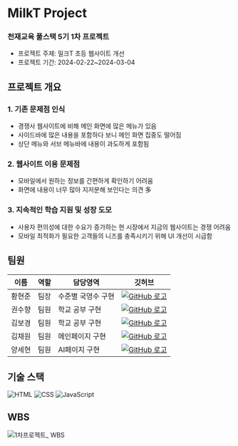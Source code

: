 # MilkT Project

### 천재교육 풀스택 5기 1차 프로젝트
 - 프로젝트 주제: 밀크T 초등 웹사이트 개선
 - 프로젝트 기간: 2024-02-22~2024-03-04

## 프로젝트 개요
### 1. 기존 문제점 인식 
- 경쟁사 웹사이트에 비해 메인 화면에 많은 메뉴가 있음
- 사이드바에 많은 내용을 포함하다 보니 메인 화면 집중도 떨어짐
- 상단 메뉴와 서브 메뉴바에 내용이 과도하게 포함됨

### 2. 웹사이트 이용 문제점
- 모바일에서 원하는 정보를 간편하게 확인하기 어려움
- 화면에 내용이 너무 많아 지저분해 보인다는 의견 多

### 3. 지속적인 학습 지원 및 성장 도모
- 사용자 편의성에 대한 수요가 증가하는 현 시장에서 지금의 웹사이트는 경쟁 어려움
- 모바일 최적화가 필요한 고객들의 니즈를 충족시키기 위해 UI 개선이 시급함

## 팀원

| 이름 | 역할 | 담당영역 | 깃허브 |
|------|------|--------|-------|
| 황현준 | 팀장 | 수준별 국영수 구현 | [![GitHub 로고](https://img.shields.io/badge/GitHub-181717?style=plastic&logo=GitHub&logoColor=white)](https://github.com/skd9712)|
| 권수향 | 팀원 | 학교 공부 구현 | [![GitHub 로고](https://img.shields.io/badge/GitHub-181717?style=plastic&logo=GitHub&logoColor=white)](https://github.com/Suhayng) |
| 김보경 | 팀원 | 학교 공부 구현 | [![GitHub 로고](https://img.shields.io/badge/GitHub-181717?style=plastic&logo=GitHub&logoColor=white)](https://github.com/ppodaejang) |
| 김채원 | 팀원 | 메인페이지 구현 | [![GitHub 로고](https://img.shields.io/badge/GitHub-181717?style=plastic&logo=GitHub&logoColor=white)](https://github.com/HEYWONY) |
| 양세현 | 팀원 | AI페이지 구현 | [![GitHub 로고](https://img.shields.io/badge/GitHub-181717?style=plastic&logo=GitHub&logoColor=white)](https://github.com/ysh71034) |

## 기술 스택
![HTML](https://img.shields.io/badge/HTML-E34F26?style=for-the-badge&logo=html5&logoColor=white)
![CSS](https://img.shields.io/badge/CSS-1572B6?style=for-the-badge&logo=css3&logoColor=white)
![JavaScript](https://img.shields.io/badge/JavaScript-F7DF1E?style=for-the-badge&logo=javascript&logoColor=black)

## WBS
![1차프로젝트_ WBS](https://github.com/skd9712/milkt_project/assets/59557044/eb5cf4f3-5be7-41fd-b02e-ab37bc16c52f)

